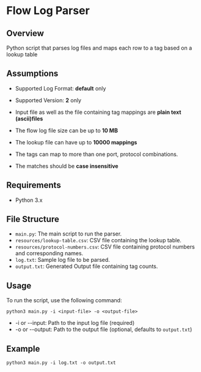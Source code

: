 # Flow Log Parser

## Overview

Python script that parses log files and maps each row to a tag based on a lookup table

## Assumptions

- Supported Log Format: **default** only
- Supported Version: **2** only
  
- Input file as well as the file containing tag mappings are **plain text (ascii)files**
- The flow log file size can be up to **10 MB**
- The lookup file can have up to **10000 mappings**
- The tags can map to more than one port, protocol combinations.  
- The matches should be **case insensitive**

## Requirements

- Python 3.x

## File Structure

- `main.py`: The main script to run the parser.
- `resources/lookup-table.csv`: CSV file containing the lookup table.
- `resources/protocol-numbers.csv`: CSV file containing protocol numbers and corresponding names.
- `log.txt`: Sample log file to be parsed.
- `output.txt`: Generated Output file containing tag counts.

## Usage

To run the script, use the following command:
    
    python3 main.py -i <input-file> -o <output-file>

- -i or --input: Path to the input log file (required)
- -o or --output: Path to the output file (optional, defaults to `output.txt`)

## Example

    python3 main.py -i log.txt -o output.txt
